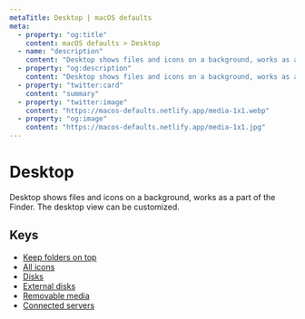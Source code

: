```yaml
---
metaTitle: Desktop | macOS defaults
meta:
  - property: "og:title"
    content: macOS defaults > Desktop
  - name: "description"
    content: "Desktop shows files and icons on a background, works as a part of the Finder.\nThe desktop view can be customized.\n"
  - property: "og:description"
    content: "Desktop shows files and icons on a background, works as a part of the Finder.\nThe desktop view can be customized.\n"
  - property: "twitter:card"
    content: "summary"
  - property: "twitter:image"
    content: "https://macos-defaults.netlify.app/media-1x1.webp"
  - property: "og:image"
    content: "https://macos-defaults.netlify.app/media-1x1.jpg"
---
```

# Desktop

Desktop shows files and icons on a background, works as a part of the Finder.
The desktop view can be customized.


## Keys

- [Keep folders on top](./_fxsortfoldersfirstondesktop.html)
- [All icons](./createdesktop.html)
- [Disks](./showharddrivesondesktop.html)
- [External disks](./showexternalharddrivesondesktop.html)
- [Removable media](./showremovablemediaondesktop.html)
- [Connected servers](./showmountedserversondesktop.html)
